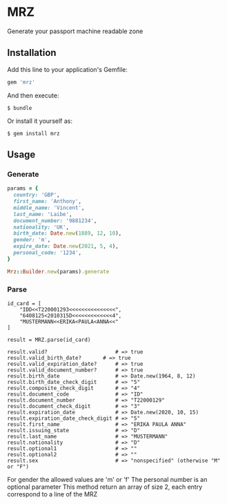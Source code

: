 # MRZ

Generate your passport machine readable zone

## Installation

Add this line to your application's Gemfile:

```ruby
gem 'mrz'
```

And then execute:

    $ bundle

Or install it yourself as:

    $ gem install mrz

## Usage

### Generate

```ruby
params = {
  country: 'GBP',
  first_name: 'Anthony',
  middle_name: 'Vincent',
  last_name: 'Laibe',
  document_number: '9881234',
  nationality: 'UK',
  birth_date: Date.new(1889, 12, 10),
  gender: 'm',
  expire_date: Date.new(2021, 5, 4),
  personal_code: '1234',
}

Mrz::Builder.new(params).generate
```

### Parse

```
id_card = [
    "IDD<<T220001293<<<<<<<<<<<<<<<",
    "6408125<2010315D<<<<<<<<<<<<<4",
    "MUSTERMANN<<ERIKA<PAULA<ANNA<<"
]

result = MRZ.parse(id_card)

result.valid?                      # => true
result.valid_birth_date?	   # => true
result.valid_expiration_date?      # => true
result.valid_document_number?      # => true
result.birth_date                  # => Date.new(1964, 8, 12)
result.birth_date_check_digit      # => "5"
result.composite_check_digit       # => "4"
result.document_code               # => "ID"
result.document_number             # => "T22000129"
result.document_check_digit        # => "3"
result.expiration_date             # => Date.new(2020, 10, 15)
result.expiration_date_check_digit # => "5"
result.first_name                  # => "ERIKA PAULA ANNA"
result.issuing_state               # => "D"
result.last_name                   # => "MUSTERMANN"
result.nationality                 # => "D"
result.optional1                   # => ""
result.optional2                   # => ""
result.sex                         # => "nonspecified" (otherwise "M" or "F")
```


For gender the allowed values are 'm' or 'f'
The personal number is an optional parameter
This method return an array of size 2, each entry correspond to a line of the MRZ

